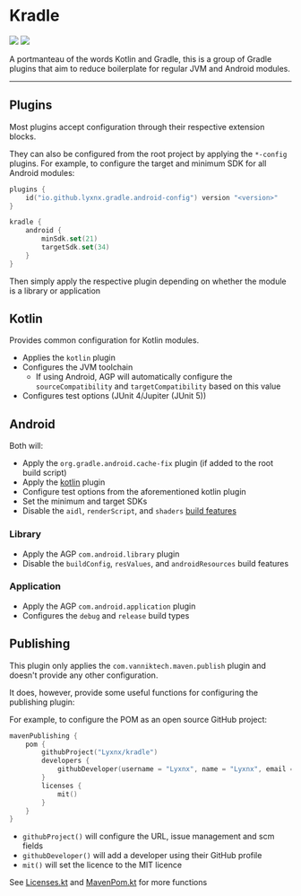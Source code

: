 # Kradle

[![][Maven Central img]][Maven Central]
[![][license img]][license]

A portmanteau of the words Kotlin and Gradle, this is a group of Gradle plugins that aim to reduce boilerplate for
regular JVM and Android modules.

---

## Plugins

Most plugins accept configuration through their respective extension blocks.

They can also be configured from the root project by applying the `*-config` plugins.
For example, to configure the target and minimum SDK for all Android modules:

```kotlin
plugins {
    id("io.github.lyxnx.gradle.android-config") version "<version>"
}

kradle {
    android {
        minSdk.set(21)
        targetSdk.set(34)
    }
}
```

Then simply apply the respective plugin depending on whether the module is a library or application

## Kotlin

Provides common configuration for Kotlin modules.

- Applies the `kotlin` plugin
- Configures the JVM toolchain
    - If using Android, AGP will automatically configure the `sourceCompatibility` and `targetCompatibility` based on
      this value
- Configures test options (JUnit 4/Jupiter (JUnit 5))

## Android

Both will:

- Apply the `org.gradle.android.cache-fix` plugin (if added to the root build script)
- Apply the [kotlin](#kotlin) plugin
- Configure test options from the aforementioned kotlin plugin
- Set the minimum and target SDKs
- Disable the `aidl`, `renderScript`, and `shaders`
  [build features](https://developer.android.com/reference/tools/gradle-api/8.1/com/android/build/api/dsl/BuildFeatures)

### Library

- Apply the AGP `com.android.library` plugin
- Disable the `buildConfig`, `resValues`, and `androidResources` build features

### Application

- Apply the AGP `com.android.application` plugin
- Configures the `debug` and `release` build types

## Publishing

This plugin only applies the `com.vanniktech.maven.publish` plugin and doesn't provide any other configuration.

It does, however, provide some useful functions for configuring the publishing plugin:

For example, to configure the POM as an open source GitHub project:

```kotlin
mavenPublishing {
    pom {
        githubProject("Lyxnx/kradle")
        developers {
            githubDeveloper(username = "Lyxnx", name = "Lyxnx", email = "test@test.com")
        }
        licenses {
            mit()
        }
    }
}
```

- `githubProject()` will configure the URL, issue management and scm fields
- `githubDeveloper()` will add a developer using their GitHub profile
- `mit()` will set the licence to the MIT licence

See [Licenses.kt](plugin-publish/src/main/kotlin/io/github/lyxnx/gradle/publishing/dsl/Licenses.kt)
and [MavenPom.kt](plugin-publish/src/main/kotlin/io/github/lyxnx/gradle/publishing/dsl/MavenPom.kt) for more functions

[license]:LICENCE

[license img]:https://img.shields.io/badge/license-MIT-green.svg?style=flat-square

[Maven Central]:https://maven-badges.herokuapp.com/maven-central/io.github.lyxnx.gradle/plugin-common

[Maven Central img]:https://maven-badges.herokuapp.com/maven-central/io.github.lyxnx.gradle/plugin-common/badge.svg?style=flat-square&color=blue
